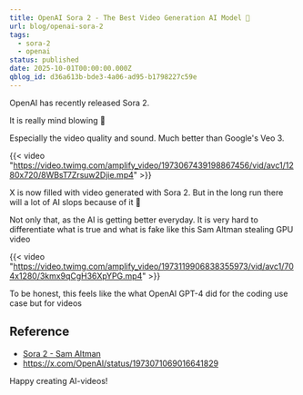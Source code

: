```yaml
---
title: OpenAI Sora 2 - The Best Video Generation AI Model 🤯
url: blog/openai-sora-2
tags:
  - sora-2
  - openai
status: published
date: 2025-10-01T00:00:00.000Z
qblog_id: d36a613b-bde3-4a06-ad95-b1798227c59e
---
```


OpenAI has recently released Sora 2.

It is really mind blowing 🤯 

Especially the video quality and sound. Much better than Google's Veo 3.

{{< video "https://video.twimg.com/amplify_video/1973067439198867456/vid/avc1/1280x720/8WBsT7Zrsuw2Djie.mp4"  >}}

X is now filled with video generated with Sora 2. But in the long run there will a lot of AI slops because of it 🙈

Not only that, as the AI is getting better everyday. It is very hard to differentiate what is true and what is fake like this Sam Altman stealing GPU video

{{< video "https://video.twimg.com/amplify_video/1973119906838355973/vid/avc1/704x1280/3kmx9qCgH36XpYPG.mp4"  >}}

To be honest, this feels like the what OpenAI GPT-4 did for the coding use case but for videos

## Reference
- [Sora 2 - Sam Altman](https://blog.samaltman.com/sora-2)
- https://x.com/OpenAI/status/1973071069016641829

Happy creating AI-videos!